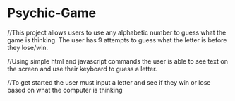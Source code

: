 # Psychic-Game
//This project allows users to use any alphabetic number to guess what the game is thinking. 
  The user has 9 attempts to guess what the letter is before they lose/win.
  
//Using simple html and javascript commands the user is able to see text on the screen and use their 
keyboard to guess a letter.

//To get started the user must input a letter and see if they win or lose based on what the computer is thinking

